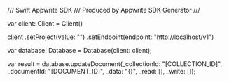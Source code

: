 /// Swift Appwrite SDK
/// Produced by Appwrite SDK Generator
///


var client: Client = Client()

client
    .setProject(value: "")
    .setEndpoint(endpoint: "http://localhost/v1")

var database: Database =  Database(client: client);

var result = database.updateDocument(_collectionId: "[COLLECTION_ID]", _documentId: "[DOCUMENT_ID]", _data: "{}", _read: [], _write: []);
